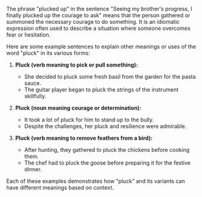 The phrase "plucked up" in the sentence "Seeing my brother's progress, I finally plucked up the courage to ask" means that the person gathered or summoned the necessary courage to do something. It is an idiomatic expression often used to describe a situation where someone overcomes fear or hesitation.

Here are some example sentences to explain other meanings or uses of the word "pluck" in its various forms:

1. **Pluck (verb meaning to pick or pull something):** 
   - She decided to pluck some fresh basil from the garden for the pasta sauce.
   - The guitar player began to pluck the strings of the instrument skillfully.

2. **Pluck (noun meaning courage or determination):**
   - It took a lot of pluck for him to stand up to the bully.
   - Despite the challenges, her pluck and resilience were admirable.

3. **Pluck (verb meaning to remove feathers from a bird):** 
   - After hunting, they gathered to pluck the chickens before cooking them.
   - The chef had to pluck the goose before preparing it for the festive dinner.

Each of these examples demonstrates how "pluck" and its variants can have different meanings based on context.